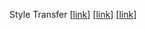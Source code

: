 Style Transfer [[link](https://docs.google.com/presentation/d/1biEDjNL-0wkuizq7GyGU0ec7hn-0dugc3knksdWf_lI/edit?usp=sharing)] [[link](https://docs.google.com/presentation/d/1XZEPOVo9DLllXa1xrbR8e74guYctKXBgu1mgD_K6d4Y/edit?usp=sharing)] [[link](https://docs.google.com/presentation/d/1ska7RtBOSR3FxPAZHeZL-Y85fnoB1APUYqxdFZ7Ai1k/edit?usp=sharing)]
